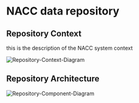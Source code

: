 # NACC data repository

## Repository Context 

this is the description of the NACC system context

![Repository-Context-Diagram](images/structurizr-RepositoryContext.svg)



## Repository Architecture

![Repository-Component-Diagram](images/structurizr-RepositoryContainers.svg)